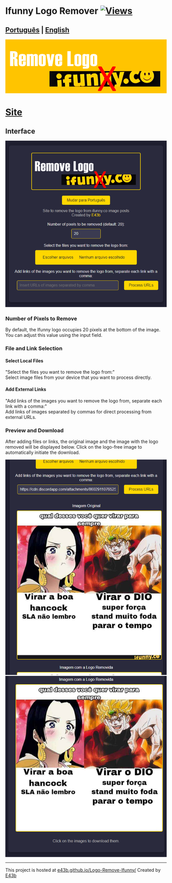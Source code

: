 # Ifunny Logo Remover [![Views](https://hits.sh/github.com/e43bifunnyen/hits.svg)](https://github.com/e43b/Ifunny-Logo-Remover/)

## [Português](Readme-pt.md) | [English](README.md)

![Banner](imgs/banner.png)

# [Site](https://e43b.github.io/Ifunny-Logo-Remover/)

## Interface

![Home](imgs/home.png)

### Number of Pixels to Remove

By default, the Ifunny logo occupies 20 pixels at the bottom of the image. You can adjust this value using the input field.

### File and Link Selection

#### Select Local Files
"Select the files you want to remove the logo from:"  
Select image files from your device that you want to process directly.

#### Add External Links
"Add links of the images you want to remove the logo from, separate each link with a comma:"  
Add links of images separated by commas for direct processing from external URLs.

### Preview and Download

After adding files or links, the original image and the image with the logo removed will be displayed below. Click on the logo-free image to automatically initiate the download.

![Logo](imgs/logo.png)
![No Logo](imgs/nologo.png)

---

This project is hosted at [e43b.github.io/Logo-Remove-Ifunny/](https://e43b.github.io/Logo-Remove-Ifunny/)
Created by [E43b](https://github.com/e43b/)
